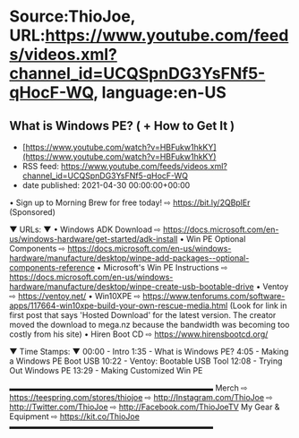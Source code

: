 # Source:ThioJoe, URL:https://www.youtube.com/feeds/videos.xml?channel_id=UCQSpnDG3YsFNf5-qHocF-WQ, language:en-US

## What is Windows PE?  ( + How to Get It )
 - [https://www.youtube.com/watch?v=HBFukw1hkKY](https://www.youtube.com/watch?v=HBFukw1hkKY)
 - RSS feed: https://www.youtube.com/feeds/videos.xml?channel_id=UCQSpnDG3YsFNf5-qHocF-WQ
 - date published: 2021-04-30 00:00:00+00:00

• Sign up to Morning Brew for free today! ⇨ https://bit.ly/2QBplEr  (Sponsored)

▼ URLs: ▼
• Windows ADK Download ⇨ https://docs.microsoft.com/en-us/windows-hardware/get-started/adk-install
• Win PE Optional Components ⇨ https://docs.microsoft.com/en-us/windows-hardware/manufacture/desktop/winpe-add-packages--optional-components-reference
• Microsoft's Win PE Instructions ⇨ https://docs.microsoft.com/en-us/windows-hardware/manufacture/desktop/winpe-create-usb-bootable-drive
• Ventoy ⇨ https://ventoy.net/
• Win10XPE ⇨ https://www.tenforums.com/software-apps/117664-win10xpe-build-your-own-rescue-media.html (Look for link in first post that says 'Hosted Download' for the latest version. The creator moved the download to mega.nz because the bandwidth was becoming too costly from his site)
• Hiren Boot CD ⇨ https://www.hirensbootcd.org/

▼ Time Stamps: ▼
00:00 - Intro
1:35 - What is Windows PE?
4:05 - Making a Windows PE Boot USB
10:22 - Ventoy: Bootable USB Tool
12:08 - Trying Out Windows PE
13:29 - Making Customized Win PE

▬▬▬▬▬▬▬▬▬▬▬▬▬▬▬▬▬▬▬▬▬▬▬▬▬▬
Merch ⇨ https://teespring.com/stores/thiojoe
⇨ http://Instagram.com/ThioJoe
⇨ http://Twitter.com/ThioJoe
⇨ http://Facebook.com/ThioJoeTV
My Gear & Equipment ⇨ https://kit.co/ThioJoe
▬▬▬▬▬▬▬▬▬▬▬▬▬▬▬▬▬▬▬▬▬▬▬▬▬▬

